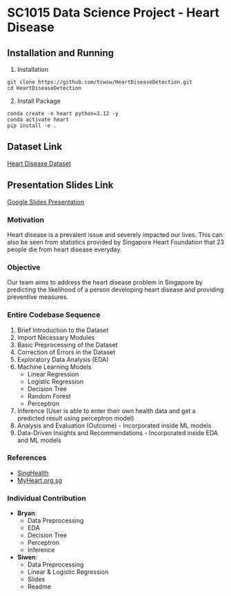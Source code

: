 # SC1015 Data Science Project - Heart Disease
## Installation and Running
1. Installation
```
git clone https://github.com/tcwsw/HeartDiseaseDetection.git
cd HeartDiseaseDetection
```
2. Install Package
```
conda create -n heart python=3.12 -y
conda activate heart
pip install -e .
```

## Dataset Link
[Heart Disease Dataset](https://www.kaggle.com/datasets/johnsmith88/heart-disease-dataset)

## Presentation Slides Link
[Google Slides Presentation](https://docs.google.com/presentation/d/1Ku_PUJqqGOFjxNU-jKybwTMmdZDY2e-y1vyrpaYHzBE/edit?usp=sharing)

### Motivation
Heart disease is a prevalent issue and severely impacted our lives. This can also be seen from statistics provided by Singapore Heart Foundation that 23 people die from heart disease everyday. 

### Objective
Our team aims to address the heart disease problem in Singapore by predicting the likelihood of a person developing heart disease and providing preventive measures.

### Entire Codebase Sequence
1. Brief Introduction to the Dataset
2. Import Necessary Modules
3. Basic Preprocessing of the Dataset
4. Correction of Errors in the Dataset
5. Exploratory Data Analysis (EDA)
6. Machine Learning Models
   - Linear Regression
   - Logistic Regression
   - Decision Tree
   - Random Forest
   - Perceptron
7. Inference (User is able to enter their own health data and get a predicted result using perceptron model)
8. Analysis and Evaluation (Outcome) - Incorporated inside ML models
9. Data-Driven Insights and Recommendations - Incorporated inside EDA and ML models

### References
- [SingHealth](https://www.singhealth.com.sg/patient-care/conditions-treatments/cardiovascular-disease)
- [MyHeart.org.sg](https://www.myheart.org.sg/health/heart-disease-statistics/)

### Individual Contribution
- **Bryan**:
  - Data Preprocessing
  - EDA
  - Decision Tree
  - Perceptron
  - Inference
- **Siwen**:
  - Data Preprocessing
  - Linear & Logistic Regression
  - Slides
  - Readme


